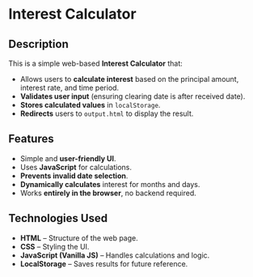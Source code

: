 # **Interest Calculator**

## **Description**
This is a simple web-based **Interest Calculator** that:
- Allows users to **calculate interest** based on the principal amount, interest rate, and time period.
- **Validates user input** (ensuring clearing date is after received date).
- **Stores calculated values** in `localStorage`.
- **Redirects** users to `output.html` to display the result.

## **Features**
- Simple and **user-friendly UI**.
- Uses **JavaScript** for calculations.
- **Prevents invalid date selection**.
- **Dynamically calculates** interest for months and days.
- Works **entirely in the browser**, no backend required.

## **Technologies Used**
- **HTML** – Structure of the web page.
- **CSS** – Styling the UI.
- **JavaScript (Vanilla JS)** – Handles calculations and logic.
- **LocalStorage** – Saves results for future reference.


